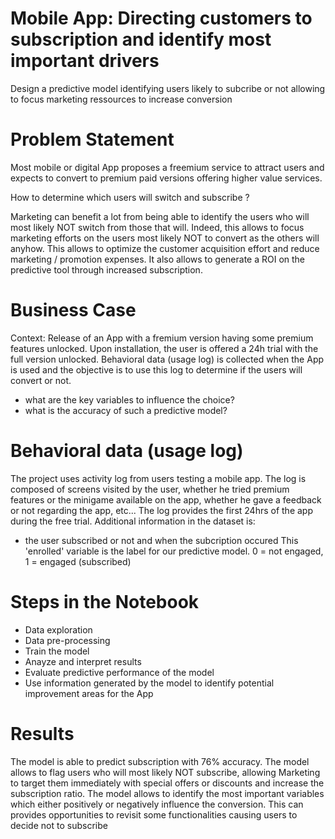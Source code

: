 # Mobile App: Directing customers to subscription and identify most important drivers
Design a predictive model identifying users likely to subcribe or not allowing to focus marketing ressources to increase conversion

# Problem Statement

Most mobile or digital App proposes a freemium service to attract users and expects to convert to premium paid versions offering higher value services.

How to determine which users will switch and subscribe ?

Marketing can benefit a lot from being able to identify the users who will most likely NOT switch from those that will. Indeed, this allows to focus marketing efforts on the users most likely NOT to convert as the others will anyhow. This allows to optimize the customer acquisition effort and reduce marketing / promotion expenses. It also allows to generate a ROI on the predictive tool through increased subscription.

# Business Case

Context: Release of an App with a fremium version having some premium features unlocked.
Upon installation, the user is offered a 24h trial with the full version unlocked.
Behavioral data (usage log) is collected when the App is used and the objective is to use this log to determine if the users will convert or not.
- what are the key variables to influence the choice?
- what is the accuracy of such a predictive model?

# Behavioral data (usage log)

The project uses activity log from users testing a mobile app.
The log is composed of screens visited by the user, whether he tried premium features or the minigame available on the app, whether he gave a feedback or not regarding the app, etc...
The log provides the first 24hrs of the app during the free trial.
Additional information in the dataset is:
- the user subscribed or not and when the subcription occured
This 'enrolled' variable is the label for our predictive model. 0 = not engaged, 1 = engaged (subscribed)

# Steps in the Notebook
- Data exploration
- Data pre-processing
- Train the model
- Anayze and interpret results
- Evaluate predictive performance of the model
- Use information generated by the model to identify potential improvement areas for the App

# Results

The model is able to predict subscription with 76% accuracy.
The model allows to flag users who will most likely NOT subscribe, allowing Marketing to target them immediately with special offers or discounts and increase the subscription ratio.
The model allows to identify the most important variables which either positively or negatively influence the conversion.
This can provides opportunities to revisit some functionalities causing users to decide not to subscribe

